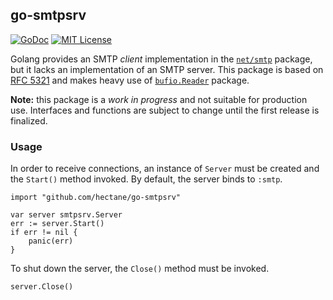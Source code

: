 ## go-smtpsrv

[![GoDoc](https://godoc.org/github.com/hectane/go-smtpsrv?status.svg)](https://godoc.org/github.com/hectane/go-smtpsrv)
[![MIT License](http://img.shields.io/badge/license-MIT-9370d8.svg?style=flat)](http://opensource.org/licenses/MIT)

Golang provides an SMTP _client_ implementation in the [`net/smtp`](https://golang.org/pkg/net/smtp/) package, but it lacks an implementation of an SMTP server. This package is based on [RFC 5321](https://tools.ietf.org/html/rfc5321) and makes heavy use of [`bufio.Reader`](https://golang.org/pkg/bufio/) package.

**Note:** this package is a _work in progress_ and not suitable for production use. Interfaces and functions are subject to change until the first release is finalized.

### Usage

In order to receive connections, an instance of `Server` must be created and the `Start()` method invoked. By default, the server binds to `:smtp`.

    import "github.com/hectane/go-smtpsrv"

    var server smtpsrv.Server
    err := server.Start()
    if err != nil {
        panic(err)
    }

To shut down the server, the `Close()` method must be invoked.

    server.Close()
